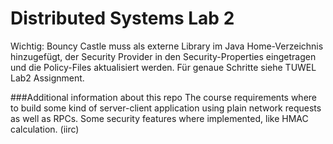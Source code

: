Distributed Systems Lab 2
======

Wichtig:
Bouncy Castle muss als externe Library im Java Home-Verzeichnis hinzugefügt, der Security Provider in den Security-Properties eingetragen und die Policy-Files aktualisiert werden.
Für genaue Schritte siehe TUWEL Lab2 Assignment.


###Additional information about this repo
The course requirements where to build some kind of server-client application using plain network requests as well as RPCs. Some security features where implemented, like HMAC calculation. (iirc)
